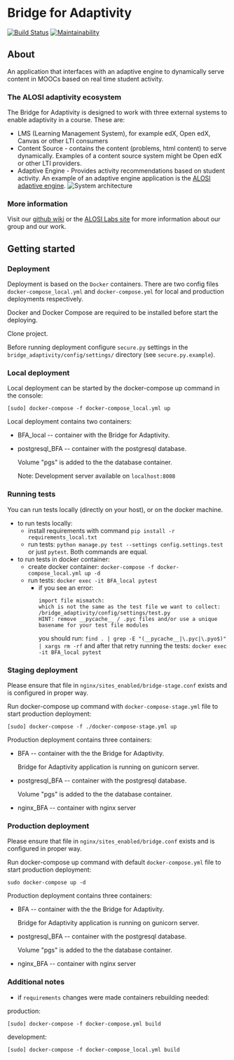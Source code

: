# Bridge for Adaptivity

[![Build Status](https://travis-ci.org/harvard-vpal/bridge-adaptivity.svg?branch=master)](https://travis-ci.org/harvard-vpal/bridge-adaptivity)
[![Maintainability](https://api.codeclimate.com/v1/badges/41c39f3bbc4b6afd9a85/maintainability)](https://codeclimate.com/github/harvard-vpal/bridge-adaptivity/maintainability)

## About

An application that interfaces with an adaptive engine to dynamically serve
content in MOOCs based on real time student activity.

### The ALOSI adaptivity ecosystem
The Bridge for Adaptivity is designed to work with three external
systems to enable adaptivity in a course. These are:
* LMS (Learning Management System), for example edX, Open edX, Canvas or
other LTI consumers
* Content Source - contains the content (problems, html content) to
serve dynamically. Examples of a content source system might be Open edX
or other LTI providers.
* Adaptive Engine - Provides activity recommendations based on student activity.
An example of an adaptive engine application is the [ALOSI adaptive engine](https://github.com/harvard-vpal/adaptive-engine).
![System architecture](img/architecture.png)

### More information

Visit our [github wiki](https://github.com/harvard-vpal/bridge-adaptivity/wiki)
or the [ALOSI Labs site](http://www.alosilabs.org/) for more information about
our group and our work.

## Getting started

### Deployment

Deployment is based on the `Docker` containers. There are two config
files `docker-compose_local.yml` and `docker-compose.yml` for local
and production deployments respectively.

Docker and Docker Compose are required to be installed before start
the deploying.

Clone project.

Before running deployment configure `secure.py` settings in the
`bridge_adaptivity/config/settings/` directory (see
`secure.py.example`).

### Local deployment

Local deployment can be started by the docker-compose up command in the
console:

    [sudo] docker-compose -f docker-compose_local.yml up

Local deployment contains two containers:

- BFA_local -- container with the Bridge for Adaptivity.

- postgresql_BFA -- container with the postgresql database.

  Volume "pgs" is added to the the database container.

  Note: Development server available on `localhost:8008`


### Running tests

You can run tests locally (directly on your host), or on the docker machine.

* to run tests locally:
    * install requirements with command `pip install -r requirements_local.txt`
    * run tests: `python manage.py test --settings config.settings.test` or
    just `pytest`. Both commands are equal.
* to run tests in docker container:
    * create docker container: `docker-compose -f docker-compose_local.yml up -d`
    * run tests: `docker exec -it BFA_local pytest`
        * if you see an error:
          ```
          import file mismatch:
          which is not the same as the test file we want to collect:
          /bridge_adaptivity/config/settings/test.py
          HINT: remove __pycache__ / .pyc files and/or use a unique basename for your test file modules
          ```
          you should run: `find . | grep -E "(__pycache__|\.pyc|\.pyo$)" | xargs rm -rf`
          and after that retry running the tests: `docker exec -it BFA_local pytest`


### Staging deployment

Please ensure that file in `nginx/sites_enabled/bridge-stage.conf` exists and
is configured in proper way.

Run docker-compose up command with `docker-compose-stage.yml` file
to start production deployment:

    [sudo] docker-compose -f ./docker-compose-stage.yml up

Production deployment contains three containers:

- BFA -- container with the the Bridge for Adaptivity.

  Bridge for Adaptivity application is running on gunicorn server.

- postgresql_BFA -- container with the postgresql database.

  Volume "pgs" is added to the the database container.

- nginx_BFA -- container with nginx server

### Production deployment

Please ensure that file in `nginx/sites_enabled/bridge.conf` exists and
is configured in proper way.

Run docker-compose up command with default `docker-compose.yml` file
to start production deployment:

    sudo docker-compose up -d

Production deployment contains three containers:

- BFA -- container with the the Bridge for Adaptivity.

  Bridge for Adaptivity application is running on gunicorn server.

- postgresql_BFA -- container with the postgresql database.

  Volume "pgs" is added to the the database container.

- nginx_BFA -- container with nginx server

### Additional notes

- if `requirements` changes were made containers rebuilding needed:

production:

    [sudo] docker-compose -f docker-compose.yml build

development:

    [sudo] docker-compose -f docker-compose_local.yml build

